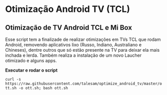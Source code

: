# Otimização Android TV (TCL)
## Otimização de TV Android TCL e Mi Box

Esse script tem a finalizade de realizar otimizações em TVs TCL que rodam Android, removendo aplicativos lixo (Russo, Indiano, Australiano e Chineses), dentre outros que só estão presente na TV para deixar ela mais inchada e lerda. Também realiza a instalação de um novo Laucher otimizado e alguns apps.

**Executar e rodar o script**

`curl -s https://raw.githubusercontent.com/talesam/optimize_android_tv/master/ott.sh -o ott.sh; bash ott.sh`
